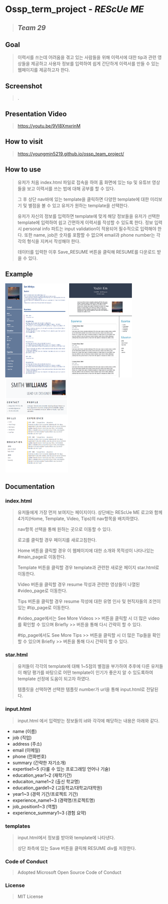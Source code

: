 # Ossp_term_project - *REScUe ME*
> ## *Team 29*

## Goal
>이력서를 쓰는데 어려움을 겪고 있는 사람들을 위해 이력서에 대한 tip과 관련 영상들을 제공하고 사용자 정보를 입력하여 쉽게 간단하게 이력서를 만들 수 있는 웹페이지를 제공하고자 한다.


## Screenshot
>.
## Presentation Video
> https://youtu.be/9VI8XmxrinM
## How to visit
> https://youngmin5219.github.io/ossp_team_project/
## How to use
>유저가 처음 index.html 파일로 접속을 하여 홈 화면에 있는 tip 및 유튜브 영상들을 보고 이력서를 쓰는 법에 대해 공부를 할 수 있다.
>
>그 후 상단 nav바에 있는 template을 클릭하면 다양한 template에 대한 미리보기 및 별점을 볼 수 있고 유저가 원하는 template을 선택한다.
>
>유저가 자신의 정보를 입력하면 template에 맞게 해당 정보들을 유저가 선택한 template에 입력하여 쉽고 간편하게 이력서를 작성할 수 있도록 한다.
>정보 입력 시 personal info 파트는 input validation이 적용되어 필수적으로 입력해야 한다.
>또한 name, job은 숫자를 포함할 수 없으며 email과 phone number는 각각의 형식을 지켜서 작성해야 한다.
>
>데이터를 입력한 이후 Save_RESUME 버튼을 클릭해 RESUME를 다운로드 받을 수 있다.

## Example
<img src="./images/template_img1.PNG" width="200px" height ="300px" title="Github_Logo"/>
<img src="./images/template_img2.PNG" width="200px" height ="300px" title="Github_Logo"/>
<img src="./images/template_img3.PNG" width="200px" height ="300px" title="Github_Logo"/>

## Documentation

### index.html
>유저들에게 가장 먼저 보여지는 페이지이다. 상단에는 REScUe ME 로고와 함께 4가지(Home, Template, Video, Tips)의 nav항목을 배치하였다.
>
>nav항목 선택을 통해 원하는 곳으로 이동할 수 있다.
>
>
>로고를 클릭할 경우 페이지를 새로고침한다.
>
>Home 버튼을 클릭할 경우 이 웹페이지에 대한 소개와 목적성이 나타나있는 #main_page로 이동한다.
>
>Template 버튼을 클릭할 경우 template과 관련한 새로운 페이지 star.html로 이동한다.
>
>Video 버튼을 클릭할 경우 resume 작성과 관련한 영상들이 나열된 #video_page로 이동한다.
>
>Tips 버튼을 클릭할 경우 resume 작성에 대한 유명 인사 및 현직자들의 조언이 있는 #tip_page로 이동한다.
>
>
>#video_page에서는 See More Videos >> 버튼을 클릭할 시 더 많은 video를 확인할 수 있으며 Briefly >> 버튼을 통해 다시 간략히 할 수 있다.
>
>#tip_page에서도 See More Tips >> 버튼을 클릭할 시 더 많은 Tip들을 확인할 수 있으며 Briefly >> 버튼을 통해 다시 간략히 할 수 있다.

### star.html
>유저들이 각각의 template에 대해 1~5점의 별점을 부가하여 추후에 다른 유저들이 해당 평가를 바탕으로 어떤 template이 인기가 좋은지 알 수 있도록하여 template 선정에 도움이 되고자 하였다.
>
>템플릿을 선택하면 선택한 템플릿 number가 url을 통해 input.html로 전달된다.

### input.html
>input.html 에서 입력받는 정보들의 id와 각각에 해당하는 내용은 아래와 같다.
>
- name (이름)
- job (직업)
- address (주소)
- email (이메일)
- phone (전화번호)
- summary (간략한 자기소개)
- expertise1~5 (다룰 수 있는 프로그래밍 언어나 기술)
- education_year1~2 (재학기간)
- educaiton_name1~2 (출신 학교명)
- education_garde1~2 (고등학교/대학교/대학원)
- year1~3 (경력 기간/프로젝트 기간)
- experience_name1~3 (경력명/프로젝트명)
- job_position1~3 (역할)
- experience_summary1~3 (경험 요약)


### templates
>input.html에서 정보를 받아와 template에 나타낸다.
>
>상단 좌측에 있는 Save 버튼을 클릭해 RESUME div를 저장한다.

### Code of Conduct
> Adopted Microsoft Open Source Code of Conduct

### License
> MIT License
